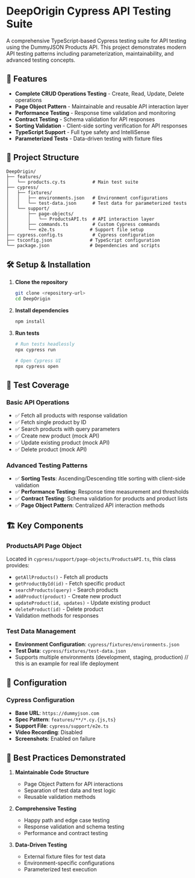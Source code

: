 # DeepOrigin Cypress API Testing Suite

A comprehensive TypeScript-based Cypress testing suite for API testing using the DummyJSON Products API. This project demonstrates modern API testing patterns including parameterization, maintainability, and advanced testing concepts.

## 🚀 Features

- **Complete CRUD Operations Testing** - Create, Read, Update, Delete operations
- **Page Object Pattern** - Maintainable and reusable API interaction layer
- **Performance Testing** - Response time validation and monitoring
- **Contract Testing** - Schema validation for API responses
- **Sorting Validation** - Client-side sorting verification for API responses
- **TypeScript Support** - Full type safety and IntelliSense
- **Parameterized Tests** - Data-driven testing with fixture files

## 📁 Project Structure

```
DeepOrigin/
├── features/
│   └── products.cy.ts          # Main test suite
├── cypress/
│   ├── fixtures/
│   │   ├── environments.json   # Environment configurations
│   │   └── test-data.json      # Test data for parameterized tests
│   └── support/
│       ├── page-objects/
│       │   └── ProductsAPI.ts  # API interaction layer
│       ├── commands.ts         # Custom Cypress commands
│       └── e2e.ts             # Support file setup
├── cypress.config.ts           # Cypress configuration
├── tsconfig.json              # TypeScript configuration
└── package.json               # Dependencies and scripts
```

## 🛠️ Setup & Installation

1. **Clone the repository**
   ```bash
   git clone <repository-url>
   cd DeepOrigin
   ```

2. **Install dependencies**
   ```bash
   npm install
   ```

3. **Run tests**
   ```bash
   # Run tests headlessly
   npx cypress run

   # Open Cypress UI
   npx cypress open
   ```

## 🧪 Test Coverage

### Basic API Operations
- ✅ Fetch all products with response validation
- ✅ Fetch single product by ID
- ✅ Search products with query parameters
- ✅ Create new product (mock API)
- ✅ Update existing product (mock API)
- ✅ Delete product (mock API)

### Advanced Testing Patterns
- ✅ **Sorting Tests**: Ascending/Descending title sorting with client-side validation
- ✅ **Performance Testing**: Response time measurement and thresholds
- ✅ **Contract Testing**: Schema validation for products and product lists
- ✅ **Page Object Pattern**: Centralized API interaction methods

## 🏗️ Key Components

### ProductsAPI Page Object
Located in `cypress/support/page-objects/ProductsAPI.ts`, this class provides:
- `getAllProducts()` - Fetch all products
- `getProductById(id)` - Fetch specific product
- `searchProducts(query)` - Search products
- `addProduct(product)` - Create new product
- `updateProduct(id, updates)` - Update existing product
- `deleteProduct(id)` - Delete product
- Validation methods for responses

### Test Data Management
- **Environment Configuration**: `cypress/fixtures/environments.json`
- **Test Data**: `cypress/fixtures/test-data.json`
- Supports multiple environments (development, staging, production) // this is an example for real life deployment

## 🔧 Configuration

### Cypress Configuration
- **Base URL**: `https://dummyjson.com`
- **Spec Pattern**: `features/**/*.cy.{js,ts}`
- **Support File**: `cypress/support/e2e.ts`
- **Video Recording**: Disabled
- **Screenshots**: Enabled on failure

## 🎯 Best Practices Demonstrated

1. **Maintainable Code Structure**
   - Page Object Pattern for API interactions
   - Separation of test data and test logic
   - Reusable validation methods

2. **Comprehensive Testing**
   - Happy path and edge case testing
   - Response validation and schema testing
   - Performance and contract testing

4. **Data-Driven Testing**
   - External fixture files for test data
   - Environment-specific configurations
   - Parameterized test execution
